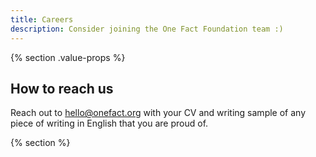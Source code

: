 ```yaml
---
title: Careers
description: Consider joining the One Fact Foundation team :)
---
```


{% section .value-props %}

## How to reach us

Reach out to hello@onefact.org with your CV and writing sample of any piece of writing in English that you are proud of.



{% section %}

